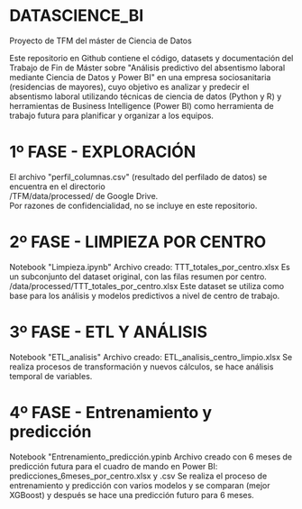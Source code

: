 # DATASCIENCE_BI
Proyecto de TFM del máster de Ciencia de Datos

Este repositorio en Github contiene el código, datasets y documentación del Trabajo de Fin de Máster sobre "Análisis predictivo del absentismo laboral mediante Ciencia de Datos y Power BI" en una empresa sociosanitaria (residencias de mayores), cuyo objetivo es analizar y predecir el absentismo laboral utilizando técnicas de ciencia de datos (Python y R) y herramientas de Business Intelligence (Power BI) como herramienta de trabajo futura para planificar y organizar a los equipos. 


# 1º FASE - EXPLORACIÓN
El archivo "perfil_columnas.csv" (resultado del perfilado de datos) se encuentra en el directorio  
/TFM/data/processed/ de Google Drive.  
Por razones de confidencialidad, no se incluye en este repositorio.

# 2º FASE - LIMPIEZA POR CENTRO
Notebook "Limpieza.ipynb"
Archivo creado: TTT_totales_por_centro.xlsx 
Es un subconjunto del dataset original, con las filas resumen por centro.
/data/processed/TTT_totales_por_centro.xlsx
Este dataset se utiliza como base para los análisis y modelos predictivos a nivel de centro de trabajo.

# 3º FASE - ETL Y ANÁLISIS
Notebook "ETL_analisis"
Archivo creado: ETL_analisis_centro_limpio.xlsx
Se realiza procesos de transformación y nuevos cálculos, se hace análisis temporal de variables.

# 4º FASE - Entrenamiento y predicción
Notebook "Entrenamiento_predicción.ypinb
Archivo creado con 6 meses de predicción futura para el cuadro de mando en Power BI: predicciones_6meses_por_centro.xlsx y .csv
Se realiza el proceso de entrenamiento y predicción con varios modelos y se comparan (mejor XGBoost) y después se hace una predicción futuro para 6 meses.
